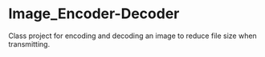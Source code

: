 # Image_Encoder-Decoder
Class project for encoding and decoding an image to reduce file size when transmitting.
